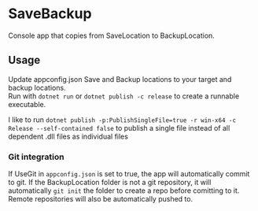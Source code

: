 # SaveBackup
Console app that copies from SaveLocation to BackupLocation.

## Usage
Update appconfig.json Save and Backup locations to your target and backup locations.  
Run with `dotnet run` or `dotnet publish -c release` to create a runnable executable.

I like to run `dotnet publish -p:PublishSingleFile=true -r win-x64 -c Release --self-contained false` to publish a single file instead of all dependent .dll files as individual files

### Git integration
If UseGit in `appconfig.json` is set to true, the app will automatically commit to git. If the BackupLocation folder is not a git repository, it will automatically `git init` the folder to create a repo before comitting to it. Remote repositories will also be automatically pushed to.
